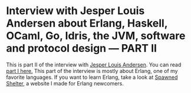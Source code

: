  # Interview with Jesper Louis Andersen about Erlang, Haskell, OCaml, Go, Idris, the JVM, software and protocol design — PART II


This is part II of the interview with [Jesper Louis Andersen](https://twitter.com/jlouis666). You can read [part I here.](https://medium.com/this-is-not-a-monad-tutorial/interview-with-jesper-louis-andersen-about-erlang-haskell-ocaml-go-idris-the-jvm-software-and-b0de06440fbd#.4gidstolk) This part of the interview is mostly about Erlang, one of my favorite languages. If you want to learn Erlang, take a look at [Spawned Shelter](http://spawnedshelter.com/), a website I made for Erlang newcomers.
